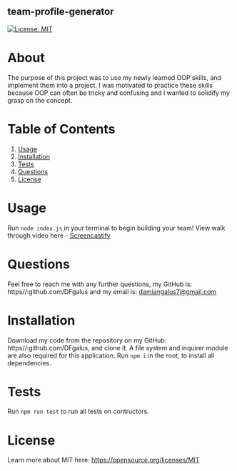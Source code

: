 ## team-profile-generator
   [![License: MIT](https://img.shields.io/badge/License-MIT-yellow.svg)](https://opensource.org/licenses/MIT)
  
  # About
  
The purpose of this project was to use my newly learned OOP skills, and implement them into a project.  I was motivated to practice these skills because OOP can often be tricky and confusing and I wanted to solidify my grasp on the concept.
  
# Table of Contents
1. [Usage](#usage)
2. [Installation](#installation)
3. [Tests](#tests)
4. [Questions](#questions)
5. [License](#license)
  
  # Usage
  
   Run `node index.js` in your terminal to begin building your team! View walk through video here - [Screencastify](https://drive.google.com/file/d/1tWZNaLaSKDgV-UohblVVEdnwex9nPzDj/view)<br>

  # Questions
  
   Feel free to reach me with any further questions, my GitHub is: https//:github.com/DFgalus and my email is: damiangalus7@gmail.com

  # Installation
  
   Download my code from the repository on my GitHub: https//:github.com/DFgalus, and clone it.  A file system and inquirer module are also required for this application. Run `npm i` in the root, to install all dependencies.  
  
  # Tests
  Run `npm run test` to run all tests on contructors.
  
  # License
   Learn more about MIT here: 
   https://opensource.org/licenses/MIT